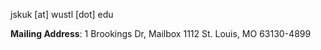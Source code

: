 
jskuk [at] wustl [dot] edu

**Mailing Address**:
1 Brookings Dr,
Mailbox 1112
St. Louis, MO 63130-4899
